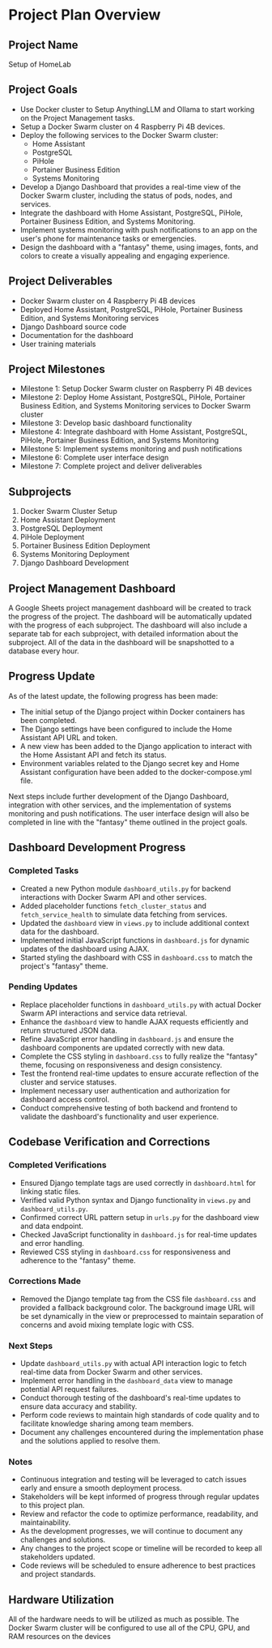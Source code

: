 # Project Plan Overview

## Project Name

Setup of HomeLab

## Project Goals

- Use Docker cluster to Setup AnythingLLM and Ollama to start working on the Project Management tasks.
- Setup a Docker Swarm cluster on 4 Raspberry Pi 4B devices.
- Deploy the following services to the Docker Swarm cluster:
  - Home Assistant
  - PostgreSQL
  - PiHole
  - Portainer Business Edition
  - Systems Monitoring
- Develop a Django Dashboard that provides a real-time view of the Docker Swarm cluster, including the status of pods, nodes, and services.
- Integrate the dashboard with Home Assistant, PostgreSQL, PiHole, Portainer Business Edition, and Systems Monitoring.
- Implement systems monitoring with push notifications to an app on the user's phone for maintenance tasks or emergencies.
- Design the dashboard with a "fantasy" theme, using images, fonts, and colors to create a visually appealing and engaging experience.

## Project Deliverables

- Docker Swarm cluster on 4 Raspberry Pi 4B devices
- Deployed Home Assistant, PostgreSQL, PiHole, Portainer Business Edition, and Systems Monitoring services
- Django Dashboard source code
- Documentation for the dashboard
- User training materials

## Project Milestones

- Milestone 1: Setup Docker Swarm cluster on Raspberry Pi 4B devices
- Milestone 2: Deploy Home Assistant, PostgreSQL, PiHole, Portainer Business Edition, and Systems Monitoring services to Docker Swarm cluster
- Milestone 3: Develop basic dashboard functionality
- Milestone 4: Integrate dashboard with Home Assistant, PostgreSQL, PiHole, Portainer Business Edition, and Systems Monitoring
- Milestone 5: Implement systems monitoring and push notifications
- Milestone 6: Complete user interface design
- Milestone 7: Complete project and deliver deliverables

## Subprojects

1. Docker Swarm Cluster Setup
2. Home Assistant Deployment
3. PostgreSQL Deployment
4. PiHole Deployment
5. Portainer Business Edition Deployment
6. Systems Monitoring Deployment
7. Django Dashboard Development

## Project Management Dashboard

A Google Sheets project management dashboard will be created to track the progress of the project. The dashboard will be automatically updated with the progress of each subproject. The dashboard will also include a separate tab for each subproject, with detailed information about the subproject. All of the data in the dashboard will be snapshotted to a database every hour.

## Progress Update

As of the latest update, the following progress has been made:

- The initial setup of the Django project within Docker containers has been completed.
- The Django settings have been configured to include the Home Assistant API URL and token.
- A new view has been added to the Django application to interact with the Home Assistant API and fetch its status.
- Environment variables related to the Django secret key and Home Assistant configuration have been added to the docker-compose.yml file.

Next steps include further development of the Django Dashboard, integration with other services, and the implementation of systems monitoring and push notifications. The user interface design will also be completed in line with the "fantasy" theme outlined in the project goals.

## Dashboard Development Progress

### Completed Tasks

- Created a new Python module `dashboard_utils.py` for backend interactions with Docker Swarm API and other services.
- Added placeholder functions `fetch_cluster_status` and `fetch_service_health` to simulate data fetching from services.
- Updated the `dashboard` view in `views.py` to include additional context data for the dashboard.
- Implemented initial JavaScript functions in `dashboard.js` for dynamic updates of the dashboard using AJAX.
- Started styling the dashboard with CSS in `dashboard.css` to match the project's "fantasy" theme.

### Pending Updates

- Replace placeholder functions in `dashboard_utils.py` with actual Docker Swarm API interactions and service data retrieval.
- Enhance the `dashboard` view to handle AJAX requests efficiently and return structured JSON data.
- Refine JavaScript error handling in `dashboard.js` and ensure the dashboard components are updated correctly with new data.
- Complete the CSS styling in `dashboard.css` to fully realize the "fantasy" theme, focusing on responsiveness and design consistency.
- Test the frontend real-time updates to ensure accurate reflection of the cluster and service statuses.
- Implement necessary user authentication and authorization for dashboard access control.
- Conduct comprehensive testing of both backend and frontend to validate the dashboard's functionality and user experience.

## Codebase Verification and Corrections

### Completed Verifications

- Ensured Django template tags are used correctly in `dashboard.html` for linking static files.
- Verified valid Python syntax and Django functionality in `views.py` and `dashboard_utils.py`.
- Confirmed correct URL pattern setup in `urls.py` for the dashboard view and data endpoint.
- Checked JavaScript functionality in `dashboard.js` for real-time updates and error handling.
- Reviewed CSS styling in `dashboard.css` for responsiveness and adherence to the "fantasy" theme.

### Corrections Made

- Removed the Django template tag from the CSS file `dashboard.css` and provided a fallback background color. The background image URL will be set dynamically in the view or preprocessed to maintain separation of concerns and avoid mixing template logic with CSS.

### Next Steps

- Update `dashboard_utils.py` with actual API interaction logic to fetch real-time data from Docker Swarm and other services.
- Implement error handling in the `dashboard_data` view to manage potential API request failures.
- Conduct thorough testing of the dashboard's real-time updates to ensure data accuracy and stability.
- Perform code reviews to maintain high standards of code quality and to facilitate knowledge sharing among team members.
- Document any challenges encountered during the implementation phase and the solutions applied to resolve them.

### Notes

- Continuous integration and testing will be leveraged to catch issues early and ensure a smooth deployment process.
- Stakeholders will be kept informed of progress through regular updates to this project plan.
- Review and refactor the code to optimize performance, readability, and maintainability.
- As the development progresses, we will continue to document any challenges and solutions.
- Any changes to the project scope or timeline will be recorded to keep all stakeholders updated.
- Code reviews will be scheduled to ensure adherence to best practices and project standards.

## Hardware Utilization

All of the hardware needs to will be utilized as much as possible. The Docker Swarm cluster will be configured to use all of the CPU, GPU, and RAM resources on the devices